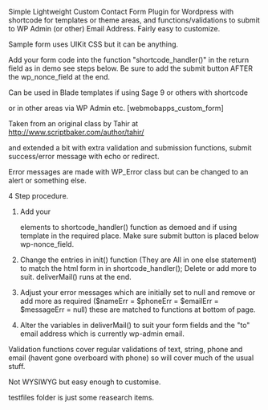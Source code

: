 Simple Lightweight Custom Contact Form Plugin for Wordpress with shortcode for templates or theme areas, and functions/validations to submit to WP Admin (or other) Email Address. Fairly easy to customize.

Sample form uses UIKit CSS but it can be anything.

Add your form code into the function "shortcode_handler()" in the return field as in demo see steps below.
Be sure to add the submit button AFTER the wp_nonce_field at the end.

Can be used in Blade templates if using Sage 9 or others with shortcode
<?php echo do_shortcode("[webmobapps_custom_form]"); ?> 

or in other areas via WP Admin etc. [webmobapps_custom_form]

Taken from an original class by Tahir at http://www.scriptbaker.com/author/tahir/

and extended a bit with extra validation and submission functions, submit success/error message with echo or redirect.

Error messages are made with WP_Error class but can be changed to an alert or something else.

4 Step procedure.

1. Add your <form> elements to shortcode_handler() function as demoed and if using template <?php echo do_shortcode("[webmobapps_custom_form]"); ?> in the required place. Make sure submit button is placed below wp-nonce_field.

2. Change the entries in init() function (They are All in one else statement) to match the html form in in shortcode_handler(); Delete or add more to suit.  deliverMail() runs at the end.

3. Adjust your error messages which are initially set to null and remove or add more as required  ($nameErr = $phoneErr = $emailErr = $messageErr = null) these are matched to functions at bottom of page.

4. Alter the variables in deliverMail() to suit your form fields and the "to" email address which is currently wp-admin email.

Validation functions cover regular validations of text, string, phone and email (havent gone overboard with phone) so will cover much of the usual stuff.

Not WYSIWYG but easy enough to customise.

testfiles folder is just some reasearch items.
